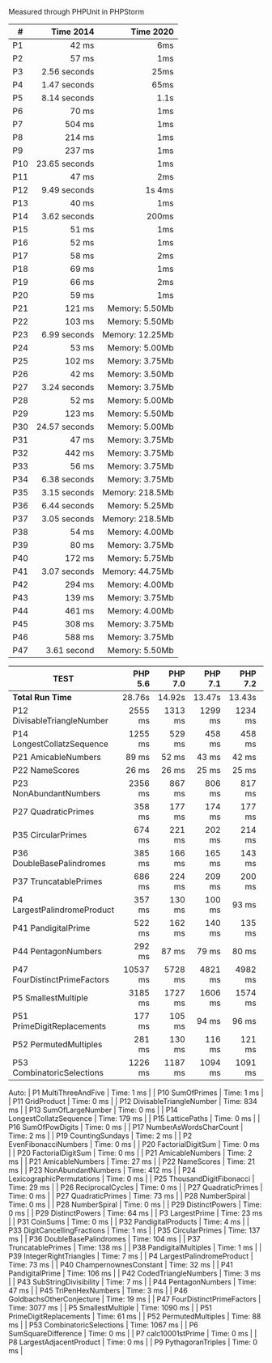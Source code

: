 
Measured through PHPUnit in PHPStorm    

|  #  | Time 2014     |  Time 2020         |
| --- | ------------: | -----------------: |
| P1  | 42 ms         | 6ms                |
| P2  | 57 ms         | 1ms                |
| P3  | 2.56 seconds  | 25ms               |
| P4  | 1.47 seconds  | 65ms               |
| P5  | 8.14 seconds  | 1.1s               |
| P6  | 70 ms         | 1ms                |
| P7  | 504 ms        | 1ms                |
| P8  | 214 ms        | 1ms                |
| P9  | 237 ms        | 1ms                |
| P10 | 23.65 seconds | 1ms                |
| P11 | 47 ms         | 2ms                |
| P12 | 9.49 seconds  | 1s 4ms     |
| P13 | 40 ms         | 1ms     |
| P14 | 3.62 seconds  | 200ms   |
| P15 | 51 ms         | 1ms     |
| P16 | 52 ms         | 1ms     |
| P17 | 58 ms         | 2ms     |
| P18 | 69 ms         | 1ms     |
| P19 | 66 ms         | 2ms     |
| P20 | 59 ms         | 1ms     |
| P21 | 121 ms        | Memory: 5.50Mb     |
| P22 | 103 ms        | Memory: 5.50Mb     |
| P23 | 6.99 seconds  | Memory: 12.25Mb    |
| P24 | 53 ms         | Memory: 5.00Mb     |
| P25 | 102 ms        | Memory: 3.75Mb     |
| P26 | 42 ms         | Memory: 3.50Mb     |
| P27 | 3.24 seconds  | Memory: 3.75Mb     |
| P28 | 52 ms         | Memory: 5.00Mb     |
| P29 | 123 ms        | Memory: 5.50Mb     |
| P30 | 24.57 seconds | Memory: 5.00Mb     |
| P31 | 47 ms         | Memory: 3.75Mb     |
| P32 | 442 ms        | Memory: 3.75Mb     |
| P33 | 56 ms         | Memory: 3.75Mb     |
| P34 | 6.38 seconds  | Memory: 3.75Mb     |
| P35 | 3.15 seconds  | Memory: 218.5Mb    |
| P36 | 6.44 seconds  | Memory: 5.25Mb     |
| P37 | 3.05 seconds  | Memory: 218.5Mb    |
| P38 | 54 ms         | Memory: 4.00Mb     |
| P39 | 80 ms         | Memory: 3.75Mb     |
| P40 | 172 ms        | Memory: 5.75Mb     |
| P41 | 3.07 seconds  | Memory: 44.75Mb    |
| P42 | 294 ms        | Memory: 4.00Mb     |
| P43 | 139 ms        | Memory: 3.75Mb     |
| P44 | 461 ms        | Memory: 4.00Mb     |
| P45 | 308 ms        | Memory: 3.75Mb     |
| P46 | 588 ms        | Memory: 3.75Mb     |
| P47 | 3.61 second   | Memory: 5.50Mb     |

| TEST                        | PHP 5.6       | PHP 7.0       | PHP 7.1        | PHP 7.2       | PHP 7.3       | PHP 7.4       | PHP 8.0RC3   |
| --------------------------- | ------------: |  -----------: | -------------: | ------------: | ------------: | ------------: | -----------: |
| **Total Run Time**                           | 28.76s        | 14.92s        | 13.47s         | 13.43s        | 12.62s        | 10.78s        | 8.77s        |
| P12 DivisableTriangleNumber | 2555 ms | 1313 ms |  1299 ms | 1234 ms | 1130 ms | 1068 ms | 834 ms |
| P14 LongestCollatzSequence | 1255 ms | 529 ms |  458 ms | 458 ms | 472 ms | 380 ms | 179 ms |
| P21 AmicableNumbers | 89 ms | 52 ms |  43 ms | 42 ms | 39 ms | 42 ms | 27 ms |
| P22 NameScores | 26 ms | 26 ms |  25 ms | 25 ms | 19 ms | 22 ms | 21 ms |
| P23 NonAbundantNumbers | 2356 ms | 867 ms |  806 ms | 817 ms | 744 ms | 686 ms | 412 ms |
| P27 QuadraticPrimes | 358 ms | 177 ms |  174 ms | 177 ms | 156 ms | 109 ms | 73 ms |
| P35 CircularPrimes | 674 ms | 221 ms |  202 ms | 214 ms | 163 ms | 165 ms | 137 ms |
| P36 DoubleBasePalindromes | 385 ms | 166 ms |  165 ms | 143 ms | 141 ms | 124 ms | 104 ms |
| P37 TruncatablePrimes | 686 ms | 224 ms |  209 ms | 200 ms | 166 ms | 211 ms | 138 ms |
| P4 LargestPalindromeProduct | 357 ms | 130 ms |  100 ms | 93 ms | 106 ms | 105 ms | 73 ms |
| P41 PandigitalPrime | 522 ms | 162 ms |  140 ms | 135 ms | 109 ms | 98 ms | 106 ms |
| P44 PentagonNumbers | 292 ms | 87 ms |  79 ms | 80 ms | 76 ms | 49 ms | 47 ms |
| P47 FourDistinctPrimeFactors | 10537 ms | 5728 ms |  4821 ms | 4982 ms | 4747 ms | 3600 ms | 3077 ms |
| P5 SmallestMultiple | 3185 ms | 1727 ms |  1606 ms | 1574 ms | 1490 ms | 1402 ms | 1090 ms |
| P51 PrimeDigitReplacements | 177 ms | 105 ms |  94 ms | 96 ms | 87 ms | 75 ms | 61 ms |
| P52 PermutedMultiples | 281 ms | 130 ms |  116 ms | 121 ms | 115 ms | 103 ms | 88 ms |
| P53 CombinatoricSelections | 1226 ms | 1187 ms |  1094 ms | 1091 ms | 1077 ms | 1051 ms | 1067 ms |

Auto:
| P1 MultiThreeAndFive | Time: 1 ms |
| P10 SumOfPrimes | Time: 1 ms |
| P11 GridProduct | Time: 0 ms |
| P12 DivisableTriangleNumber | Time: 834 ms |
| P13 SumOfLargeNumber | Time: 0 ms |
| P14 LongestCollatzSequence | Time: 179 ms |
| P15 LatticePaths | Time: 0 ms |
| P16 SumOfPowDigits | Time: 0 ms |
| P17 NumberAsWordsCharCount | Time: 2 ms |
| P19 CountingSundays | Time: 2 ms |
| P2 EvenFibonacciNumbers | Time: 0 ms |
| P20 FactorialDigitSum | Time: 0 ms |
| P20 FactorialDigitSum | Time: 0 ms |
| P21 AmicableNumbers | Time: 2 ms |
| P21 AmicableNumbers | Time: 27 ms |
| P22 NameScores | Time: 21 ms |
| P23 NonAbundantNumbers | Time: 412 ms |
| P24 LexicographicPermutations | Time: 0 ms |
| P25 ThousandDigitFibonacci | Time: 29 ms |
| P26 ReciprocalCycles | Time: 0 ms |
| P27 QuadraticPrimes | Time: 0 ms |
| P27 QuadraticPrimes | Time: 73 ms |
| P28 NumberSpiral | Time: 0 ms |
| P28 NumberSpiral | Time: 0 ms |
| P29 DistinctPowers | Time: 0 ms |
| P29 DistinctPowers | Time: 64 ms |
| P3 LargestPrime | Time: 23 ms |
| P31 CoinSums | Time: 0 ms |
| P32 PandigitalProducts | Time: 4 ms |
| P33 DigitCancellingFractions | Time: 1 ms |
| P35 CircularPrimes | Time: 137 ms |
| P36 DoubleBasePalindromes | Time: 104 ms |
| P37 TruncatablePrimes | Time: 138 ms |
| P38 PandigitalMultiples | Time: 1 ms |
| P39 IntegerRightTriangles | Time: 7 ms |
| P4 LargestPalindromeProduct | Time: 73 ms |
| P40 ChampernownesConstant | Time: 32 ms |
| P41 PandigitalPrime | Time: 106 ms |
| P42 CodedTriangleNumbers | Time: 3 ms |
| P43 SubStringDivisibility | Time: 7 ms |
| P44 PentagonNumbers | Time: 47 ms |
| P45 TriPenHexNumbers | Time: 3 ms |
| P46 GoldbachsOtherConjecture | Time: 19 ms |
| P47 FourDistinctPrimeFactors | Time: 3077 ms |
| P5 SmallestMultiple | Time: 1090 ms |
| P51 PrimeDigitReplacements | Time: 61 ms |
| P52 PermutedMultiples | Time: 88 ms |
| P53 CombinatoricSelections | Time: 1067 ms |
| P6 SumSquareDifference | Time: 0 ms |
| P7 calc10001stPrime | Time: 0 ms |
| P8 LargestAdjacentProduct | Time: 0 ms |
| P9 PythagoranTriples | Time: 0 ms |

